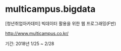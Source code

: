 # multicampus.bigdata
[청년취업아카데미] 빅데이터 활용을 위한 웹 프로그래밍(F반)

http://www.multicampus.co.kr/

기간: 2018년 1/25 ~ 2/28
